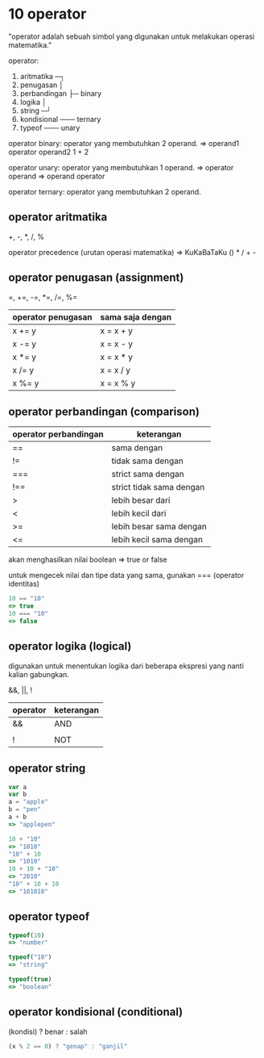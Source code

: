 # 10 operator

"operator adalah sebuah simbol yang digunakan untuk melakukan operasi matematika."

operator:
1. aritmatika   ─┐
2. penugasan     │
3. perbandingan  ├─ binary
4. logika        │
5. string       ─┘
6. kondisional  ─── ternary
7. typeof       ─── unary

operator binary: operator yang membutuhkan 2 operand.
=> operand1 operator operand2
      1        +        2

operator unary: operator yang membutuhkan 1 operand.
=> operator operand
=> operand operator

operator ternary: operator yang membutuhkan 2 operand.

## operator aritmatika

+, -, *, /, %

operator precedence (urutan operasi matematika)
=> KuKaBaTaKu () * / + -

## operator penugasan (assignment)

=, +=, -=, *=, /=, %=

| operator penugasan | sama saja dengan |
|--------------------|------------------|
| x += y             | x = x + y        |
| x -= y             | x = x - y        |
| x *= y             | x = x * y        |
| x /= y             | x = x / y        |
| x %= y             | x = x % y        |

## operator perbandingan (comparison)

| operator perbandingan | keterangan               |
|-----------------------|--------------------------|
| ==                    | sama dengan              |
| !=                    | tidak sama dengan        |
| ===                   | strict sama dengan       |
| !==                   | strict tidak sama dengan |
| >                     | lebih besar dari         |
| <                     | lebih kecil dari         |
| >=                    | lebih besar sama dengan  |
| <=                    | lebih kecil sama dengan  |

akan menghasilkan nilai boolean
=> true or false

untuk mengecek nilai dan tipe data yang sama, gunakan === (operator identitas)
```javascript
10 == "10"
=> true
10 === "10"
=> false
```

## operator logika (logical)

digunakan untuk menentukan logika dari beberapa ekspresi yang nanti kalian gabungkan.

&&, ||, !

| operator | keterangan |
|----------|------------|
| &&       | AND        |
| ||       | OR         |
| !        | NOT        |

## operator string

```javascript
var a
var b
a = "apple"
b = "pen"
a + b
=> "applepen"

10 + "10"
=> "1010"
"10" + 10
=> "1010"
10 + 10 + "10"
=> "2010"
"10" + 10 + 10
=> "101010"
```

## operator typeof

```javascript
typeof(10)
=> "number"

typeof("10")
=> "string"

typeof(true)
=> "boolean"
```

## operator kondisional (conditional)

(kondisi) ? benar : salah

```javascript
(x % 2 == 0) ? "genap" : "ganjil"
```
